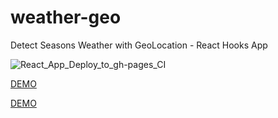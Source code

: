 # weather-geo
Detect Seasons Weather with GeoLocation - React Hooks App


![React_App_Deploy_to_gh-pages_CI](https://github.com/tom2kota/weather-geo/workflows/React_App_Deploy_to_gh-pages_CI/badge.svg)


[DEMO](https://weather-geo.now.sh/)


[DEMO](https://tom2kota.github.io/weather-geo/)
